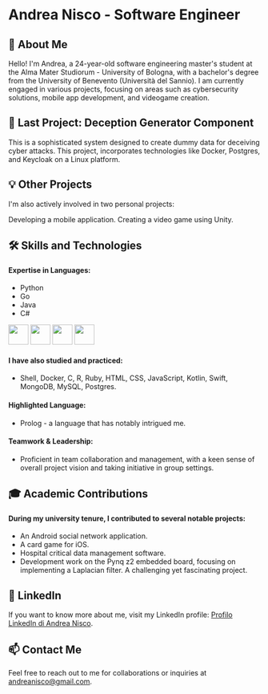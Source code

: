 # Andrea Nisco - Software Engineer

## 👋 About Me
Hello! I'm Andrea, a 24-year-old software engineering master's student at the Alma Mater Studiorum - University of Bologna, with a bachelor's degree from the University of Benevento (Università del Sannio). I am currently engaged in various projects, focusing on areas such as cybersecurity solutions, mobile app development, and videogame creation.

## 🚀 Last Project: Deception Generator Component
This is a sophisticated system designed to create dummy data for deceiving cyber attacks. This project, incorporates technologies like Docker, Postgres, and Keycloak on a Linux platform.

## 💡 Other Projects
I'm also actively involved in two personal projects:

Developing a mobile application.
Creating a video game using Unity.

## 🛠 Skills and Technologies
#### Expertise in Languages: 
* Python
* Go
* Java
* C#


<img src="https://upload.wikimedia.org/wikipedia/commons/c/c3/Python-logo-notext.svg" width="40" height="40"> <img src="https://upload.wikimedia.org/wikipedia/commons/0/05/Go_Logo_Blue.svg" width="40" height="40"> <img src="https://upload.wikimedia.org/wikipedia/en/3/30/Java_programming_language_logo.svg" width="40" height="40"> <img src="https://upload.wikimedia.org/wikipedia/commons/4/4f/Csharp_Logo.png" width="40" height="40"> 

#### I have also studied and practiced: 
* Shell, Docker, C, R, Ruby, HTML, CSS, JavaScript, Kotlin, Swift, MongoDB, MySQL, Postgres.
#### Highlighted Language: 
* Prolog - a language that has notably intrigued me.
#### Teamwork & Leadership: 
* Proficient in team collaboration and management, with a keen sense of overall project vision and taking initiative in group settings.

## 🎓 Academic Contributions
#### During my university tenure, I contributed to several notable projects:

* An Android social network application.
* A card game for iOS.
* Hospital critical data management software.
* Development work on the Pynq z2 embedded board, focusing on implementing a Laplacian filter. A challenging yet fascinating project.

## 📄 LinkedIn

If you want to know more about me, visit my LinkedIn profile: [Profilo LinkedIn di Andrea Nisco](https://www.linkedin.com/in/andrea-n-217612137/).

## 📫 Contact Me
Feel free to reach out to me for collaborations or inquiries at andreanisco@gmail.com.


